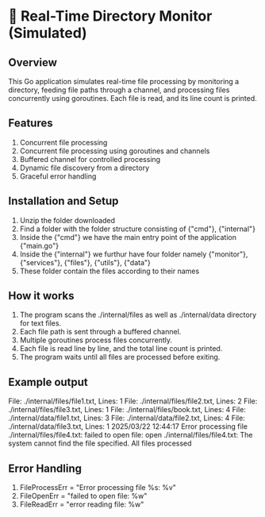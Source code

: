 # 📂 Real-Time Directory Monitor (Simulated)

## Overview

This Go application simulates real-time file processing by monitoring a directory, feeding file paths through a channel, and processing files concurrently using goroutines. Each file is read, and its line count is printed.

## Features

1. Concurrent file processing
2. Concurrent file processing using goroutines and channels
3. Buffered channel for controlled processing
4. Dynamic file discovery from a directory
5. Graceful error handling

## Installation and Setup

1. Unzip the folder downloaded
2. Find a folder with the folder structure consisting of {"cmd"}, {"internal"}
3. Inside the {"cmd"} we have the main entry point of the application {"main.go"}
4. Inside the {"internal"} we furthur have four folder namely {"monitor"}, {"services"}, {"files"}, {"utils"}, {"data"}
5. These folder contain the files according to their names

## How it works

1. The program scans the ./internal/files as well as ./internal/data directory for text files.
2. Each file path is sent through a buffered channel.
3. Multiple goroutines process files concurrently.
4. Each file is read line by line, and the total line count is printed.
5. The program waits until all files are processed before exiting.

## Example output

File: ./internal/files/file1.txt, Lines: 1
File: ./internal/files/file2.txt, Lines: 2
File: ./internal/files/file3.txt, Lines: 1
File: ./internal/files/book.txt, Lines: 4
File: ./internal/data/file1.txt, Lines: 3
File: ./internal/data/file2.txt, Lines: 4
File: ./internal/data/file3.txt, Lines: 1
2025/03/22 12:44:17 Error processing file ./internal/files/file4.txt: failed to open file: open ./internal/files/file4.txt: The system cannot find the file specified.
All files processed

## Error Handling

1. FileProcessErr = "Error processing file %s: %v"
2. FileOpenErr = "failed to open file: %w"
3. FileReadErr = "error reading file: %w"
